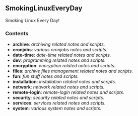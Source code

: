 ## SmokingLinuxEveryDay
Smoking Linux Every Day!

### Contents
* **archive**: *archiving related notes and scripts.*
* **cronjobs**: *various cronjobs notes and scripts.*
* **date-time**: *date-time related notes and scripts.*
* **dev**: *programming related notes and scripts.*
* **encryption**: *encryption related notes and scripts.*
* **files**: *archive files management related notes and scripts.*
* **fun**: *fun stuff notes and scripts.*
* **installation**: *installation related notes and scripts.*
* **network**: *network related notes and scripts.*
* **remote-login**: *remote-login related notes and scripts.*
* **security**: *security related notes and scripts.*
* **services**: *services related notes and scripts.*
* **system**: *various system notes and scripts.*

